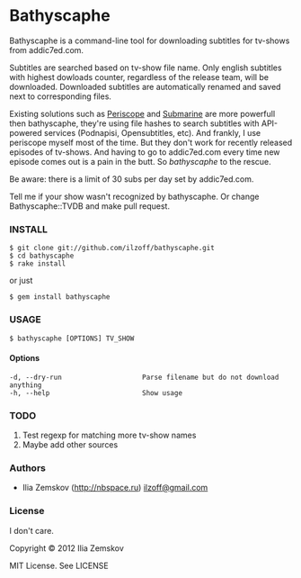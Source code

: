 Bathyscaphe
===========

Bathyscaphe is a command-line tool for downloading subtitles for tv-shows from addic7ed.com.

Subtitles are searched based on tv-show file name. Only english subtitles with highest dowloads counter, regardless of the release team, will be downloaded. Downloaded subtitles are automatically renamed and saved next to corresponding files.

Existing solutions such as [Periscope](http://code.google.com/p/periscope/) and [Submarine](https://github.com/blazt/submarine) are more powerfull then bathyscaphe, they're using file hashes to search subtitles with API-powered services (Podnapisi, Opensubtitles, etc). And frankly, I use periscope myself most of the time. But they don't work for recently released episodes of tv-shows. And having to go to addic7ed.com every time new episode comes out is a pain in the butt. So *bathyscaphe* to the rescue.

Be aware: there is a limit of 30 subs per day set by addic7ed.com.

Tell me if your show wasn't recognized by bathyscaphe. Or change Bathyscaphe::TVDB and make pull request.

### INSTALL

    $ git clone git://github.com/ilzoff/bathyscaphe.git
    $ cd bathyscaphe
    $ rake install

or just 

    $ gem install bathyscaphe

### USAGE

    $ bathyscaphe [OPTIONS] TV_SHOW

#### Options
    -d, --dry-run                    Parse filename but do not download anything
    -h, --help                       Show usage

### TODO

  1. Test regexp for matching more tv-show names
  2. Maybe add other sources

### Authors

  - Ilia Zemskov (http://nbspace.ru) ilzoff@gmail.com

### License

I don't care.

Copyright © 2012 Ilia Zemskov

MIT License. See LICENSE